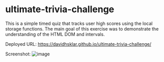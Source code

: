 # ultimate-trivia-challenge

This is a simple timed quiz that tracks user high scores using the local storage functions.  The main goal of this exercise was to demonstrate the understanding of the HTML DOM and intervals.

Deployed URL: https://davidhsklar.github.io/ultimate-trivia-challenge/

Screenshot:
![image](https://user-images.githubusercontent.com/97452998/158089809-25ce4bd5-dcf6-4328-8efa-7e2fbc03b640.png)

